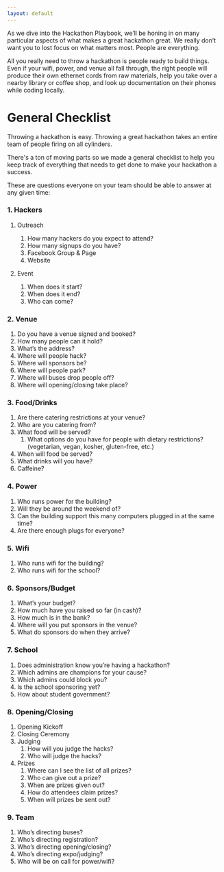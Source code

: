 ```yaml
---
layout: default
---
```

As we dive into the Hackathon Playbook, we’ll be honing in on many particular aspects of what makes a great hackathon great. We really don’t want you to lost focus on what matters most. People are everything. 

    

All you really need to throw a hackathon is people ready to build things. Even if your wifi, power, and venue all fall through, the right people will produce their own ethernet cords from raw materials, help you take over a nearby library or coffee shop, and look up documentation on their phones while coding locally.  



# General Checklist
Throwing a hackathon is easy. Throwing a great hackathon takes an entire team of people firing on all cylinders. 

  

There's a ton of moving parts so we made a general checklist to help you keep track of everything that needs to get done to make your hackathon a success.   



These are questions everyone on your team should be able to answer at any given time:


  

### 1. Hackers
1. Outreach 
    1. How many hackers do you expect to attend?    
    2. How many signups do you have? 
    3. Facebook Group & Page 
    4. Website 

2. Event 
    1. When does it start? 
    2. When does it end? 
    3. Who can come? 

### 2. Venue 
1. Do you have a venue signed and booked? 
2. How many people can it hold? 
3. What’s the address? 
4. Where will people hack? 
5. Where will sponsors be? 
6. Where will people park? 
7. Where will buses drop people off? 
8. Where will opening/closing take place? 

### 3. Food/Drinks 
1. Are there catering restrictions at your venue? 
2. Who are you catering from? 
3. What food will be served? 
    1. What options do you have for people with dietary restrictions? (vegetarian, vegan, kosher, gluten-free, etc.) 
4. When will food be served? 
5. What drinks will you have? 
6. Caffeine? 

### 4. Power 
1. Who runs power for the building?    
2. Will they be around the weekend of? 
3. Can the building support this many computers plugged in at the same time? 
4. Are there enough plugs for everyone? 

### 5. Wifi 
1. Who runs wifi for the building? 
2. Who runs wifi for the school? 

### 6. Sponsors/Budget 
1. What’s your budget? 
2. How much have you raised so far (in cash)? 
3. How much is in the bank? 
4. Where will you put sponsors in the venue? 
5. What do sponsors do when they arrive? 

### 7. School 
1. Does administration know you’re having a hackathon? 
2. Which admins are champions for your cause? 
3. Which admins could block you? 
4. Is the school sponsoring yet? 
5. How about student government? 

### 8. Opening/Closing 
1. Opening Kickoff 
2. Closing Ceremony 
3. Judging 
    1. How will you judge the hacks? 
    2. Who will judge the hacks? 
4. Prizes 
    1. Where can I see the list of all prizes? 
    2. Who can give out a prize? 
    3. When are prizes given out? 
    4. How do attendees claim prizes?
    5. When will prizes be sent out? 

### 9. Team 
1. Who’s directing buses? 
2. Who’s directing registration? 
3. Who’s directing opening/closing? 
4. Who’s directing expo/judging? 
5. Who will be on call for power/wifi?